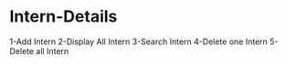 # Intern-Details
1-Add Intern
2-Display All Intern
3-Search Intern
4-Delete one Intern
5-Delete all Intern
